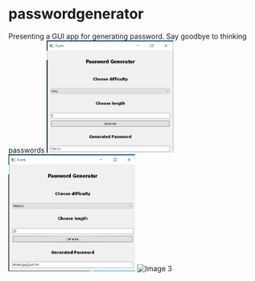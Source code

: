 # passwordgenerator
Presenting a GUI app for generating password.
Say goodbye to thinking passwords
<img width="50%" src="https://github.com/devesh0605/passwordgenerator/blob/master/Tset%20Case%201.png" alt="Image 1">
<img width="50%" src="https://github.com/devesh0605/passwordgenerator/blob/master/Test%20Case%202.png" alt="Image 2">
<img width="50%" src="https://github.com/devesh0605/passwordgenerator/blob/master/Tset%20Case%203.png" alt="Image 3">


